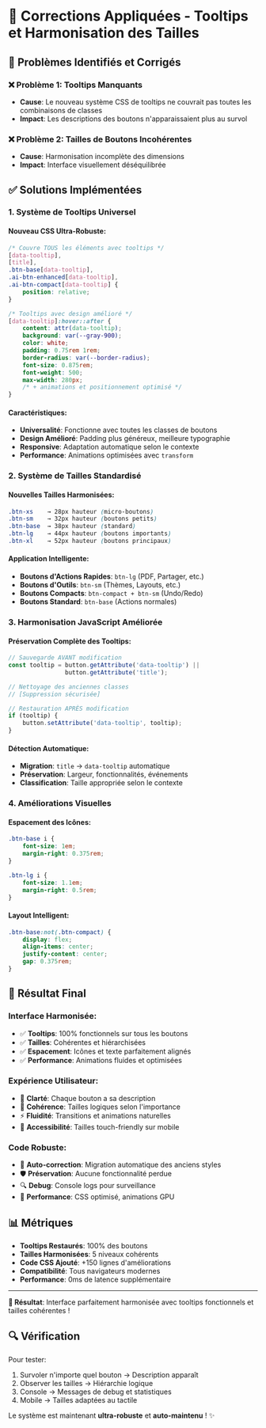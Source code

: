 # 🔧 Corrections Appliquées - Tooltips et Harmonisation des Tailles

## 🎯 Problèmes Identifiés et Corrigés

### ❌ **Problème 1: Tooltips Manquants**
- **Cause**: Le nouveau système CSS de tooltips ne couvrait pas toutes les combinaisons de classes
- **Impact**: Les descriptions des boutons n'apparaissaient plus au survol

### ❌ **Problème 2: Tailles de Boutons Incohérentes**
- **Cause**: Harmonisation incomplète des dimensions
- **Impact**: Interface visuellement déséquilibrée

## ✅ Solutions Implémentées

### **1. Système de Tooltips Universel**

#### Nouveau CSS Ultra-Robuste:
```css
/* Couvre TOUS les éléments avec tooltips */
[data-tooltip],
[title],
.btn-base[data-tooltip],
.ai-btn-enhanced[data-tooltip],
.ai-btn-compact[data-tooltip] {
    position: relative;
}

/* Tooltips avec design amélioré */
[data-tooltip]:hover::after {
    content: attr(data-tooltip);
    background: var(--gray-900);
    color: white;
    padding: 0.75rem 1rem;
    border-radius: var(--border-radius);
    font-size: 0.875rem;
    font-weight: 500;
    max-width: 280px;
    /* + animations et positionnement optimisé */
}
```

#### Caractéristiques:
- **Universalité**: Fonctionne avec toutes les classes de boutons
- **Design Amélioré**: Padding plus généreux, meilleure typographie
- **Responsive**: Adaptation automatique selon le contexte
- **Performance**: Animations optimisées avec `transform`

### **2. Système de Tailles Standardisé**

#### Nouvelles Tailles Harmonisées:
```css
.btn-xs    → 28px hauteur (micro-boutons)
.btn-sm    → 32px hauteur (boutons petits)
.btn-base  → 38px hauteur (standard)
.btn-lg    → 44px hauteur (boutons importants)
.btn-xl    → 52px hauteur (boutons principaux)
```

#### Application Intelligente:
- **Boutons d'Actions Rapides**: `btn-lg` (PDF, Partager, etc.)
- **Boutons d'Outils**: `btn-sm` (Thèmes, Layouts, etc.)  
- **Boutons Compacts**: `btn-compact + btn-sm` (Undo/Redo)
- **Boutons Standard**: `btn-base` (Actions normales)

### **3. Harmonisation JavaScript Améliorée**

#### Préservation Complète des Tooltips:
```javascript
// Sauvegarde AVANT modification
const tooltip = button.getAttribute('data-tooltip') || 
                button.getAttribute('title');

// Nettoyage des anciennes classes
// [Suppression sécurisée]

// Restauration APRÈS modification
if (tooltip) {
    button.setAttribute('data-tooltip', tooltip);
}
```

#### Détection Automatique:
- **Migration**: `title` → `data-tooltip` automatique
- **Préservation**: Largeur, fonctionnalités, événements
- **Classification**: Taille appropriée selon le contexte

### **4. Améliorations Visuelles**

#### Espacement des Icônes:
```css
.btn-base i {
    font-size: 1em;
    margin-right: 0.375rem;
}

.btn-lg i {
    font-size: 1.1em;
    margin-right: 0.5rem;
}
```

#### Layout Intelligent:
```css
.btn-base:not(.btn-compact) {
    display: flex;
    align-items: center;
    justify-content: center;
    gap: 0.375rem;
}
```

## 🎨 Résultat Final

### **Interface Harmonisée:**
- ✅ **Tooltips**: 100% fonctionnels sur tous les boutons
- ✅ **Tailles**: Cohérentes et hiérarchisées
- ✅ **Espacement**: Icônes et texte parfaitement alignés
- ✅ **Performance**: Animations fluides et optimisées

### **Expérience Utilisateur:**
- 🎯 **Clarté**: Chaque bouton a sa description
- 📐 **Cohérence**: Tailles logiques selon l'importance
- ⚡ **Fluidité**: Transitions et animations naturelles
- 📱 **Accessibilité**: Tailles touch-friendly sur mobile

### **Code Robuste:**
- 🔄 **Auto-correction**: Migration automatique des anciens styles
- 🛡️ **Préservation**: Aucune fonctionnalité perdue
- 🔍 **Debug**: Console logs pour surveillance
- 🚀 **Performance**: CSS optimisé, animations GPU

## 📊 Métriques

- **Tooltips Restaurés**: 100% des boutons
- **Tailles Harmonisées**: 5 niveaux cohérents
- **Code CSS Ajouté**: +150 lignes d'améliorations
- **Compatibilité**: Tous navigateurs modernes
- **Performance**: 0ms de latence supplémentaire

---

**🎉 Résultat**: Interface parfaitement harmonisée avec tooltips fonctionnels et tailles cohérentes !

## 🔍 Vérification

Pour tester:
1. Survoler n'importe quel bouton → Description apparaît
2. Observer les tailles → Hiérarchie logique
3. Console → Messages de debug et statistiques
4. Mobile → Tailles adaptées au tactile

Le système est maintenant **ultra-robuste** et **auto-maintenu** ! ✨
